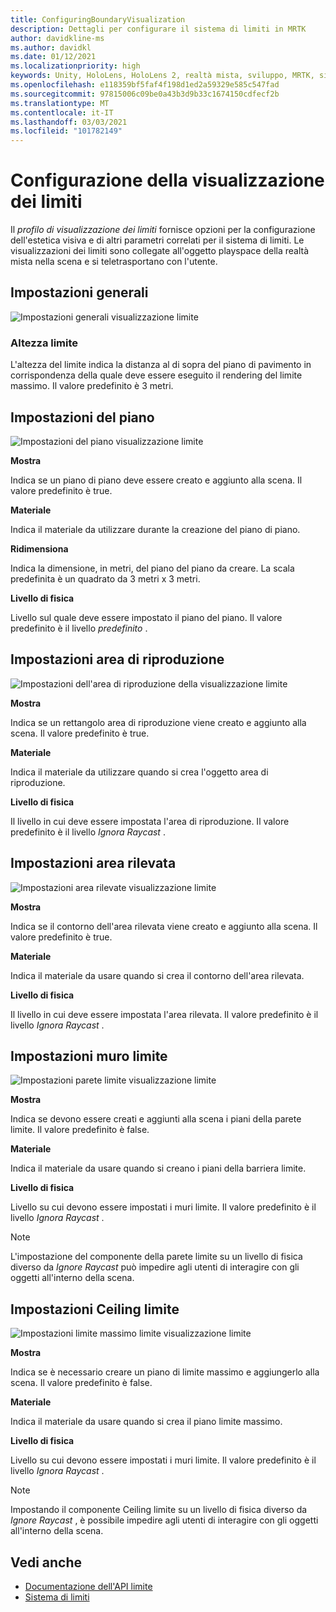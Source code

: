 ```yaml
---
title: ConfiguringBoundaryVisualization
description: Dettagli per configurare il sistema di limiti in MRTK
author: davidkline-ms
ms.author: davidkl
ms.date: 01/12/2021
ms.localizationpriority: high
keywords: Unity, HoloLens, HoloLens 2, realtà mista, sviluppo, MRTK, sistema di limiti,
ms.openlocfilehash: e118359bf5faf4f198d1ed2a59329e585c547fad
ms.sourcegitcommit: 97815006c09be0a43b3d9b33c1674150cdfecf2b
ms.translationtype: MT
ms.contentlocale: it-IT
ms.lasthandoff: 03/03/2021
ms.locfileid: "101782149"
---
```

# <a name="configuring-the-boundary-visualization"></a>Configurazione della visualizzazione dei limiti

Il *profilo di visualizzazione dei limiti* fornisce opzioni per la configurazione dell'estetica visiva e di altri parametri correlati per il sistema di limiti. Le visualizzazioni dei limiti sono collegate all'oggetto playspace della realtà mista nella scena e si teletrasportano con l'utente.

## <a name="general-settings"></a>Impostazioni generali

![Impostazioni generali visualizzazione limite](../images/boundary/BoundaryVisualizationGeneralSettings.png)

### <a name="boundary-height"></a>Altezza limite

L'altezza del limite indica la distanza al di sopra del piano di pavimento in corrispondenza della quale deve essere eseguito il rendering del limite massimo. Il valore predefinito è 3 metri.

## <a name="floor-settings"></a>Impostazioni del piano

![Impostazioni del piano visualizzazione limite](../images/boundary/BoundaryVisualizationFloorSettings.png)

**Mostra**

Indica se un piano di piano deve essere creato e aggiunto alla scena. Il valore predefinito è true.

**Materiale**

Indica il materiale da utilizzare durante la creazione del piano di piano.

**Ridimensiona**

Indica la dimensione, in metri, del piano del piano da creare. La scala predefinita è un quadrato da 3 metri x 3 metri.

**Livello di fisica**

Livello sul quale deve essere impostato il piano del piano. Il valore predefinito è il livello *predefinito* .

## <a name="play-area-settings"></a>Impostazioni area di riproduzione

![Impostazioni dell'area di riproduzione della visualizzazione limite](../images/boundary/BoundaryVisualizationPlayAreaSettings.png)

**Mostra**

Indica se un rettangolo area di riproduzione viene creato e aggiunto alla scena. Il valore predefinito è true.

**Materiale**

Indica il materiale da utilizzare quando si crea l'oggetto area di riproduzione.

**Livello di fisica**

Il livello in cui deve essere impostata l'area di riproduzione. Il valore predefinito è il livello *Ignora Raycast* .

## <a name="tracked-area-settings"></a>Impostazioni area rilevata

![Impostazioni area rilevate visualizzazione limite](../images/boundary/BoundaryVisualizationTrackedAreaSettings.png)

**Mostra**

Indica se il contorno dell'area rilevata viene creato e aggiunto alla scena. Il valore predefinito è true.

**Materiale**

Indica il materiale da usare quando si crea il contorno dell'area rilevata.

**Livello di fisica**

Il livello in cui deve essere impostata l'area rilevata. Il valore predefinito è il livello *Ignora Raycast* .

## <a name="boundary-wall-settings"></a>Impostazioni muro limite

![Impostazioni parete limite visualizzazione limite](../images/boundary/BoundaryVisualizationWallSettings.png)

**Mostra**

Indica se devono essere creati e aggiunti alla scena i piani della parete limite. Il valore predefinito è false.

**Materiale**

Indica il materiale da usare quando si creano i piani della barriera limite.

**Livello di fisica**

Livello su cui devono essere impostati i muri limite. Il valore predefinito è il livello *Ignora Raycast* .

> [!NOTE]
> L'impostazione del componente della parete limite su un livello di fisica diverso da *Ignore Raycast* può impedire agli utenti di interagire con gli oggetti all'interno della scena.

## <a name="boundary-ceiling-settings"></a>Impostazioni Ceiling limite

![Impostazioni limite massimo limite visualizzazione limite](../images/boundary/BoundaryVisualizationCeilingSettings.png)

**Mostra**

Indica se è necessario creare un piano di limite massimo e aggiungerlo alla scena. Il valore predefinito è false.

**Materiale**

Indica il materiale da usare quando si crea il piano limite massimo.

**Livello di fisica**

Livello su cui devono essere impostati i muri limite. Il valore predefinito è il livello *Ignora Raycast* .

> [!NOTE]
> Impostando il componente Ceiling limite su un livello di fisica diverso da *Ignore Raycast* , è possibile impedire agli utenti di interagire con gli oggetti all'interno della scena.

## <a name="see-also"></a>Vedi anche

- [Documentazione dell'API limite](xref:Microsoft.MixedReality.Toolkit.Boundary)
- [Sistema di limiti](boundary-system-getting-started.md)

